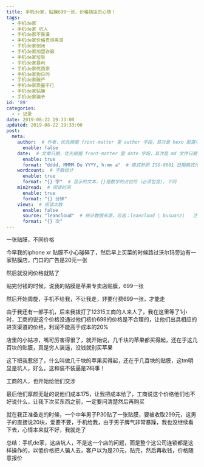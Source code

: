 ```yaml
---
title: 手机de家，贴膜699一张，价格随店员心情！
tags:
  - 手机de家
  - 手机de家 坑人
  - 手机de家不靠谱
  - 手机de家价格贵得离谱
  - 手机de家倒闭
  - 手机de家加盟诈骗
  - 手机de家垃圾
  - 手机de家暴利
  - 手机de家死商家
  - 手机de家狗日的
  - 手机de家破产
  - 手机de家质量不行
  - 手机de家贴膜
  - 手机de家骗子
id: '89'
categories:
  - - 记录
date: 2019-08-22 19:33:00
updated: 2019-08-22 19:33:00
post:
  meta:
    author:  # 作者，优先根据 front-matter 里 author 字段，其次是 hexo 配置中 author 值
      enable: false
    date:  # 文章日期，优先根据 front-matter 里 date 字段，其次是 md 文件日期
      enable: true
      format: "dddd, MMMM Do YYYY, h:mm a"  # 格式参照 ISO-8601 日期格式化
    wordcount:  # 字数统计
      enable: true
      format: "{} 字"  # 显示的文本，{}是数字的占位符（必须包含)，下同
    min2read:  # 阅读时间
      enable: true
      format: "{} 分钟"
    views:  # 阅读次数
      enable: false
      source: "leancloud"  # 统计数据来源，可选：leancloud | busuanzi   注意不蒜子会间歇抽风
      format: "{} 次"
---
```


一张贴膜，不同价格  
  
今早我的iphone xr 贴膜不小心碰碎了，然后早上买菜的时候路过沃尔玛旁边有一家贴膜店，门口的广告是20元一张  
  
然后就没问价格就贴了  
  
贴完付钱的时候，说我的贴膜是苹果专卖店贴膜，699一张  
  
然后开始周旋，手机不给我，不让我走，非要付费699一张，才能走  
  
由于我还有一部手机，后来我拨打了12315工商的人来人了，我在这里等了1小时，工商的说这个价格没通过他们核价699的价格是不合理的，让他们出具相应的进货渠道的价格，利润不能高于成本的20%  
  
店里的小姑凉，嘴可厉害得很了，就开始说，几千块的苹果都买得起，还在乎这几百块的贴膜，真是穷人装逼，没钱就别买苹果  
  
这下把我惹怒了，什么叫做几千块的苹果买得起，还在乎几百块的贴膜，这tm明显是坑人，好么，这和装不装逼是2码事！  
  
工商的人，也开始给他们交涉  
  
最后他们厚颜无耻的说他们成本175，让我把成本给了，工商说这个价格他们也不好说什么，让我下次买东西之前，一定要问清楚然后再购买  
  
就在我正准备走的时候，一个中年男子P30贴了一张贴膜，要被收取299元，这男子的直接说20块，爱要不要，手机给我，由于男子脾气非常暴躁，我也没继续看下去，心情本来就不好，我就走了  

总结：手机de家，这店坑人，不是这一个店的问题，而是整个这公司连锁都是这样操作的，以低价格把人骗人去，客户以为是20元，贴完，然后再收钱，价格随意报价